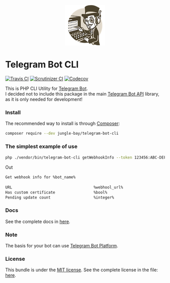 <p align="center">
    <a href="https://github.com/jungle-bay/telegram-bot-cli">
        <img width="128" height="128" src="logo.png" alt="Telegram Bot CLI Logo">
    </a>
</p>

# Telegram Bot CLI

[![Travis CI](https://img.shields.io/travis/jungle-bay/telegram-bot-cli.svg?style=flat)](https://travis-ci.org/jungle-bay/telegram-bot-cli)
[![Scrutinizer CI](https://img.shields.io/scrutinizer/g/jungle-bay/telegram-bot-cli.svg?style=flat)](https://scrutinizer-ci.com/g/jungle-bay/telegram-bot-cli)
[![Codecov](https://img.shields.io/codecov/c/github/jungle-bay/telegram-bot-cli.svg?style=flat)](https://codecov.io/gh/jungle-bay/telegram-bot-cli)

This is PHP CLI Utility for [Telegram Bot](https://core.telegram.org/bots). <br />
I decided not to include this package in the main [Telegram Bot API](https://github.com/jungle-bay/telegram-bot-api) library, as it is only needed for development!

### Install

The recommended way to install is through [Composer](https://getcomposer.org/doc/00-intro.md#introduction):

```bash
composer require --dev jungle-bay/telegram-bot-cli
```

### The simplest example of use

```bash
php ./vendor/bin/telegram-bot-cli getWebhookInfo --token 123456:ABC-DEF1234ghIkl-zyx57W2v1u123ew11
```

Out

```
Get webhook info for %bot_name%

URL                                    %webhool_url%
Has custom certificate                 %bool%
Pending update count                   %integer%
```

### Docs

See the complete docs in [here](https://github.com/jungle-bay/telegram-bot-cli/blob/master/docs/readme.md).

### Note

The basis for your bot can use [Telegram Bot Platform](https://github.com/jungle-bay/telegram-bot-platform).

### License

This bundle is under the [MIT license](http://opensource.org/licenses/MIT). See the complete license in the file: [here](https://github.com/jungle-bay/telegram-bot-cli/blob/master/license.txt).
